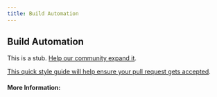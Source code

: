 ```yaml
---
title: Build Automation
---
```


## Build Automation

This is a stub. [Help our community expand it](https://github.com/freeCodeCamp/guide-articles/tree/master/articles/Tools/Build-Automation/index.md).

[This quick style guide will help ensure your pull request gets accepted](https://github.com/freeCodeCamp/guide-articles/blob/master/README.md).

<!-- The article goes here, in GitHub-flavored Markdown. Feel free to add YouTube videos, images, and CodePen/JSBin embeds  -->

#### More Information:
<!-- Please add any articles you think might be helpful to read before writing the article -->


